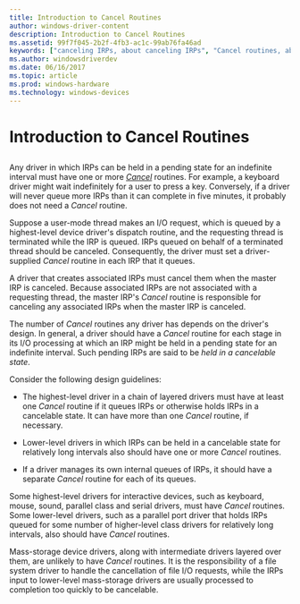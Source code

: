 ```yaml
---
title: Introduction to Cancel Routines
author: windows-driver-content
description: Introduction to Cancel Routines
ms.assetid: 99f7f045-2b2f-4fb3-ac1c-99ab76fa46ad
keywords: ["canceling IRPs, about canceling IRPs", "Cancel routines, about Cancel routines", "associated IRP"]
ms.author: windowsdriverdev
ms.date: 06/16/2017
ms.topic: article
ms.prod: windows-hardware
ms.technology: windows-devices
---
```


# Introduction to Cancel Routines


## <a href="" id="ddk-introduction-to-cancel-routines-kg"></a>


Any driver in which IRPs can be held in a pending state for an indefinite interval must have one or more [*Cancel*](https://msdn.microsoft.com/library/windows/hardware/ff540742) routines. For example, a keyboard driver might wait indefinitely for a user to press a key. Conversely, if a driver will never queue more IRPs than it can complete in five minutes, it probably does not need a *Cancel* routine.

Suppose a user-mode thread makes an I/O request, which is queued by a highest-level device driver's dispatch routine, and the requesting thread is terminated while the IRP is queued. IRPs queued on behalf of a terminated thread should be canceled. Consequently, the driver must set a driver-supplied *Cancel* routine in each IRP that it queues.

A driver that creates associated IRPs must cancel them when the master IRP is canceled. Because associated IRPs are not associated with a requesting thread, the master IRP's *Cancel* routine is responsible for canceling any associated IRPs when the master IRP is canceled.

The number of *Cancel* routines any driver has depends on the driver's design. In general, a driver should have a *Cancel* routine for each stage in its I/O processing at which an IRP might be held in a pending state for an indefinite interval. Such pending IRPs are said to be *held in a cancelable state*.

Consider the following design guidelines:

-   The highest-level driver in a chain of layered drivers must have at least one *Cancel* routine if it queues IRPs or otherwise holds IRPs in a cancelable state. It can have more than one *Cancel* routine, if necessary.

-   Lower-level drivers in which IRPs can be held in a cancelable state for relatively long intervals also should have one or more *Cancel* routines.

-   If a driver manages its own internal queues of IRPs, it should have a separate *Cancel* routine for each of its queues.

Some highest-level drivers for interactive devices, such as keyboard, mouse, sound, parallel class and serial drivers, must have *Cancel* routines. Some lower-level drivers, such as a parallel port driver that holds IRPs queued for some number of higher-level class drivers for relatively long intervals, also should have *Cancel* routines.

Mass-storage device drivers, along with intermediate drivers layered over them, are unlikely to have *Cancel* routines. It is the responsibility of a file system driver to handle the cancellation of file I/O requests, while the IRPs input to lower-level mass-storage drivers are usually processed to completion too quickly to be cancelable.

 

 




